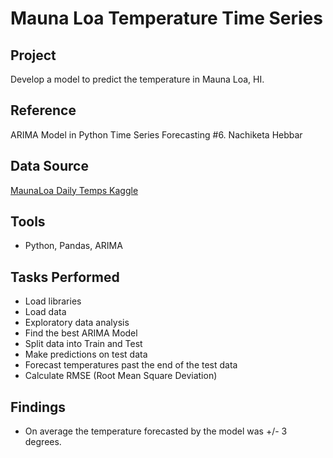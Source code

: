 # Mauna Loa Temperature Time Series

## Project
Develop a model to predict the temperature in Mauna Loa, HI.



## Reference
ARIMA Model in Python Time Series Forecasting #6. Nachiketa Hebbar

## Data Source
[MaunaLoa Daily Temps Kaggle](https://www.kaggle.com/datasets/akritiupadhyayks/maunaloadailytemps-dataset)


## Tools
- Python, Pandas, ARIMA

## Tasks Performed
- Load libraries
- Load data
- Exploratory data analysis
- Find the best ARIMA Model
- Split data into Train and Test
- Make predictions on test data
- Forecast temperatures past the end of the test data
- Calculate RMSE (Root Mean Square Deviation)

## Findings
- On average the temperature forecasted by the model was +/- 3 degrees.





